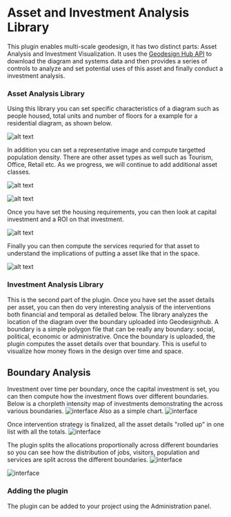 # Asset and Investment Analysis Library
This plugin enables multi-scale geodesign, it has two distinct parts: Asset Analysis and Investment Visualization. It uses the [Geodesign Hub API](http://www.geodesignhub.com/api/) to download the diagram and systems data and then provides a series of controls to analyze and set potential uses of this asset and finally conduct a investment analysis. 

### Asset Analysis Library
Using this library you can set specific characteristics of a diagram such as people housed, total units and number of floors for a example for a residential diagram, as shown below. 

![alt text][logo]

In addition you can set a representative image and compute targetted population density. There are other asset types as well such as Tourism, Office, Retail etc. As we progress, we will continue to add additional asset classes. 

![alt text][logo4]

![alt text][logo5]

Once you have set the housing requirements, you can then look at capital investment and a ROI on that investment. 

![alt text][logo2]

Finally you can then compute the services requried for that asset to understand the implications of putting a asset like that in the space.

![alt text][logo3]

[logo]: https://i.imgur.com/npgPPTm.jpg "Geodesignhub Diagram Discounted Cash Flow"
[logo2]: https://i.imgur.com/E82qisZ.jpg "Geodesignhub Diagram Discounted Cash Flow"
[logo4]: https://i.imgur.com/GRx4gYx.jpg "Geodesignhub Diagram Discounted Cash Flow"
[logo3]: https://i.imgur.com/gZDFCV9.jpg "Geodesignhub Diagram Discounted Cash Flow"
[logo5]: https://i.imgur.com/2dHdhIK.jpg "Geodesignhub Diagram Discounted Cash Flow"
    

### Investment Analysis Library
This is the second part of the plugin. Once you have set the asset details per asset, you can then do very interesting analysis of the interventions both financial and temporal as detailed below. The library analyzes the location of the diagram over the boundary uploaded into Geodesignhub. A boundary is a simple polygon file that can be really any boundary: social, political, economic or administrative. Once the boundary is uploaded, the plugin computes the asset details over that boundary. This is useful to visualize how money flows in the design over time and space. 

## Boundary Analysis
Investment over time per boundary, once the capital investment is set, you can then compute how the investment flows over different boundaries. Below is a chorpleth intensity map of investments demonstrating the across various boundaries. 
![interface][ui4]
Also as a simple chart. 
![interface][ui0]

Once intervention strategy is finalized, all the asset details "rolled up" in one list with all the totals. 
![interface][ui2]

The plugin splits the allocations proportionally across different boundaries so you can see how the distribution of jobs, visitors, population and services are split across the different boundaries. 
![interface][ui1]

![interface][ui3]


[ui0]: https://i.imgur.com/FgoqKbM.jpg "Boundaries chart" 

[ui1]: https://i.imgur.com/RznTWoh.jpg "Population and Jobs" 
[ui2]: https://i.imgur.com/SYE7z3q.jpg "Rollup" 
[ui3]: https://i.imgur.com/3kI6ioU.jpg "Yearly Interface" 
[ui4]: https://i.imgur.com/51dzMca.jpg "Boundary map" 


### Adding the plugin
The plugin can be added to your project using the Administration panel. 

